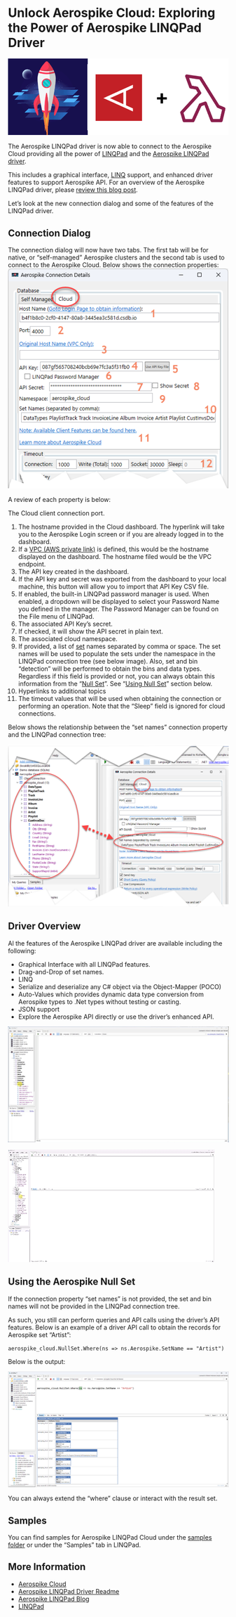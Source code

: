 # Unlock Aerospike Cloud: Exploring the Power of Aerospike LINQPad Driver

![A red square with white letters Description automatically generated](media/bd6bd8f5e41cb288b90bd0ec6ad130df.png)

The Aerospike LINQPad driver is now able to connect to the Aerospike Cloud providing all the power of [LINQPad](https://www.linqpad.net/nugetsamples.aspx) and the [Aerospike LINQPad driver](https://github.com/aerospike-community/aerospike-linqpad-driver/tree/main/linqpad-samples).

This includes a graphical interface, [LINQ](https://learn.microsoft.com/en-us/dotnet/csharp/linq/) support, and enhanced driver features to support Aerospike API. For an overview of the Aerospike LINQPad driver, please [review this blog post](https://aerospike.com/developer/blog/aerospike-for-linqpad).

Let’s look at the new connection dialog and some of the features of the LINQPad driver.

## Connection Dialog

The connection dialog will now have two tabs. The first tab will be for native, or “self-managed” Aerospike clusters and the second tab is used to connect to the Aerospike Cloud. Below shows the connection properties:  
![A screenshot of a computer Description automatically generated](media/d8355895f7c79bd986bb852354a05c3f.png)

A review of each property is below:

The Cloud client connection port.

1.  The hostname provided in the Cloud dashboard. The hyperlink will take you to the Aerospike Login screen or if you are already logged in to the dashboard.
2.  If a [VPC (AWS private link)](https://aerospike.com/docs/cloud/connect/private-link) is defined, this would be the hostname displayed on the dashboard. The hostname filed would be the VPC endpoint.
3.  The API key created in the dashboard.
4.  If the API key and secret was exported from the dashboard to your local machine, this button will allow you to import that API Key CSV file.
5.  If enabled, the built-in LINQPad password manager is used. When enabled, a dropdown will be displayed to select your Password Name you defined in the manager. The Password Manager can be found on the File menu of LINQPad.
6.  The associated API Key’s secret.
7.  If checked, it will show the API secret in plain text.
8.  The associated cloud namespace.
9.  If provided, a list of [set](https://aerospike.com/docs/server/architecture/data-model) names separated by comma or space. The set names will be used to populate the sets under the namespace in the LINQPad connection tree (see below image). Also, set and bin “detection” will be performed to obtain the bins and data types. Regardless if this field is provided or not, you can always obtain this information from the “[Null Set](https://aerospike.com/docs/server/architecture/data-model)”. See “[Using Null Set](#_Using_the_Aerospike)” section below.
10. Hyperlinks to additional topics
11. The timeout values that will be used when obtaining the connection or performing an operation. Note that the “Sleep” field is ignored for cloud connections.

Below shows the relationship between the “set names” connection property and the LINQPad connection tree:

![A screenshot of a computer Description automatically generated](media/dbd20f8ea4df82beb1380b0a04afddc0.png)

## Driver Overview

Al the features of the Aerospike LINQPad driver are available including the following:

-   Graphical Interface with all LINQPad features.
-   Drag-and-Drop of set names.
-   LINQ
-   Serialize and deserialize any C\# object via the Object-Mapper (POCO)
-   Auto-Values which provides dynamic data type conversion from Aerospike types to .Net types without testing or casting.
-   JSON support
-   Explore the Aerospike API directly or use the driver’s enhanced API.

![A screenshot of a computer Description automatically generated](media/3f6e576c3fc07d27cf84b4f77bf2ee72.gif)

![A screenshot of a computer Description automatically generated](media/531c087326a1b81ab6d15bdf8b37b279.gif)

## Using the Aerospike Null Set

If the connection property “set names” is not provided, the set and bin names will not be provided in the LINQPad connection tree.

As such, you still can perform queries and API calls using the driver’s API features. Below is an example of a driver API call to obtain the records for Aerospike set “Artist”:

```
aerospike_cloud.NullSet.Where(ns => ns.Aerospike.SetName == "Artist")
```

Below is the output:

![A screenshot of a computer Description automatically generated](media/1c9975fdd132b4905cc4da72168e7fc9.png)

You can always extend the “where” clause or interact with the result set.

## Samples

You can find samples for Aerospike LINQPad Cloud under the [samples folder](https://github.com/aerospike-community/aerospike-linqpad-driver/tree/main/linqpad-samples/Cloud) or under the “Samples” tab in LINQPad.

## More Information

-   [Aerospike Cloud](https://aerospike.com/products/aerospike-cloud/)
-   [Aerospike LINQPad Driver Readme](https://github.com/aerospike-community/aerospike-linqpad-driver/tree/main/linqpad-samples)
-   [Aerospike LINQPad Blog](https://aerospike.com/developer/blog/aerospike-for-linqpad)
-   [LINQPad](https://www.linqpad.net/nugetsamples.aspx)
